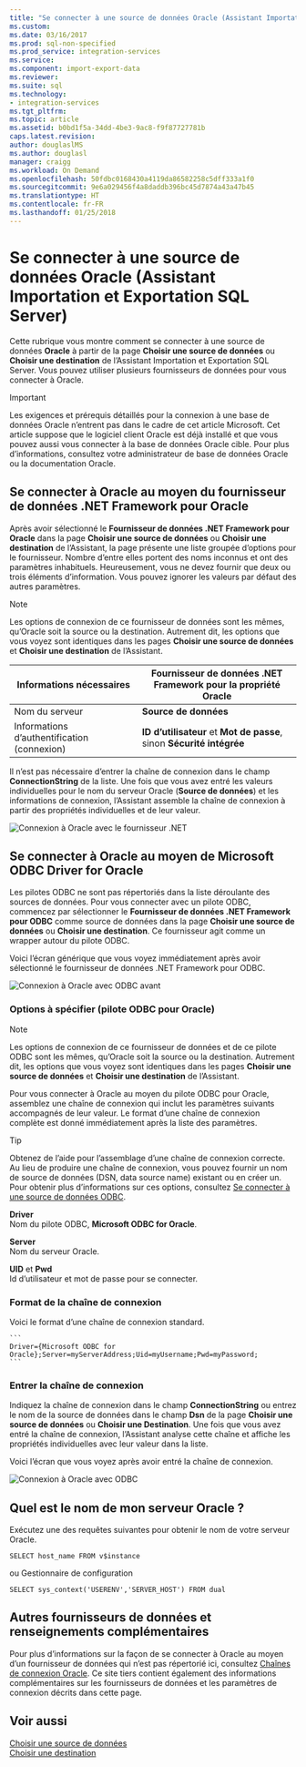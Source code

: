 ```yaml
---
title: "Se connecter à une source de données Oracle (Assistant Importation et Exportation SQL Server) | Microsoft Docs"
ms.custom: 
ms.date: 03/16/2017
ms.prod: sql-non-specified
ms.prod_service: integration-services
ms.service: 
ms.component: import-export-data
ms.reviewer: 
ms.suite: sql
ms.technology:
- integration-services
ms.tgt_pltfrm: 
ms.topic: article
ms.assetid: b0bd1f5a-34dd-4be3-9ac8-f9f87727781b
caps.latest.revision: 
author: douglaslMS
ms.author: douglasl
manager: craigg
ms.workload: On Demand
ms.openlocfilehash: 50fdbc0168430a4119da86582258c5dff333a1f0
ms.sourcegitcommit: 9e6a029456f4a8daddb396bc45d7874a43a47b45
ms.translationtype: HT
ms.contentlocale: fr-FR
ms.lasthandoff: 01/25/2018
---
```

# <a name="connect-to-an-oracle-data-source-sql-server-import-and-export-wizard"></a>Se connecter à une source de données Oracle (Assistant Importation et Exportation SQL Server)
Cette rubrique vous montre comment se connecter à une source de données **Oracle** à partir de la page **Choisir une source de données** ou **Choisir une destination** de l’Assistant Importation et Exportation SQL Server. Vous pouvez utiliser plusieurs fournisseurs de données pour vous connecter à Oracle.

> [!IMPORTANT]
> Les exigences et prérequis détaillés pour la connexion à une base de données Oracle n’entrent pas dans le cadre de cet article Microsoft. Cet article suppose que le logiciel client Oracle est déjà installé et que vous pouvez aussi vous connecter à la base de données Oracle cible. Pour plus d’informations, consultez votre administrateur de base de données Oracle ou la documentation Oracle.

## <a name="connect-to-oracle-with-the-net-framework-data-provider-for-oracle"></a>Se connecter à Oracle au moyen du fournisseur de données .NET Framework pour Oracle
Après avoir sélectionné le **Fournisseur de données .NET Framework pour Oracle** dans la page **Choisir une source de données** ou **Choisir une destination** de l’Assistant, la page présente une liste groupée d’options pour le fournisseur. Nombre d’entre elles portent des noms inconnus et ont des paramètres inhabituels. Heureusement, vous ne devez fournir que deux ou trois éléments d’information. Vous pouvez ignorer les valeurs par défaut des autres paramètres.

> [!NOTE]
> Les options de connexion de ce fournisseur de données sont les mêmes, qu’Oracle soit la source ou la destination. Autrement dit, les options que vous voyez sont identiques dans les pages **Choisir une source de données** et **Choisir une destination** de l’Assistant.

|Informations nécessaires|Fournisseur de données .NET Framework pour la propriété Oracle|
|---|---|
|Nom du serveur|**Source de données**|
|Informations d’authentification (connexion)|**ID d’utilisateur** et **Mot de passe**, sinon **Sécurité intégrée**|

Il n’est pas nécessaire d’entrer la chaîne de connexion dans le champ **ConnectionString** de la liste. Une fois que vous avez entré les valeurs individuelles pour le nom du serveur Oracle (**Source de données**) et les informations de connexion, l’Assistant assemble la chaîne de connexion à partir des propriétés individuelles et de leur valeur. 

![Connexion à Oracle avec le fournisseur .NET](../../integration-services/import-export-data/media/connect-to-oracle-with-net-provider.jpg)

## <a name="connect-to-oracle-with-the-microsoft-odbc-driver-for-oracle"></a>Se connecter à Oracle au moyen de Microsoft ODBC Driver for Oracle
Les pilotes ODBC ne sont pas répertoriés dans la liste déroulante des sources de données. Pour vous connecter avec un pilote ODBC, commencez par sélectionner le **Fournisseur de données .NET Framework pour ODBC** comme source de données dans la page **Choisir une source de données** ou **Choisir une destination**. Ce fournisseur agit comme un wrapper autour du pilote ODBC.

Voici l’écran générique que vous voyez immédiatement après avoir sélectionné le fournisseur de données .NET Framework pour ODBC.

![Connexion à Oracle avec ODBC avant](../../integration-services/import-export-data/media/connect-to-sql-with-odbc-before.jpg)

### <a name="options-to-specify-odbc-driver-for-oracle"></a>Options à spécifier (pilote ODBC pour Oracle)

> [!NOTE]
> Les options de connexion de ce fournisseur de données et de ce pilote ODBC sont les mêmes, qu’Oracle soit la source ou la destination. Autrement dit, les options que vous voyez sont identiques dans les pages **Choisir une source de données** et **Choisir une destination** de l’Assistant.

Pour vous connecter à Oracle au moyen du pilote ODBC pour Oracle, assemblez une chaîne de connexion qui inclut les paramètres suivants accompagnés de leur valeur. Le format d’une chaîne de connexion complète est donné immédiatement après la liste des paramètres.

> [!TIP]
> Obtenez de l’aide pour l’assemblage d’une chaîne de connexion correcte. Au lieu de produire une chaîne de connexion, vous pouvez fournir un nom de source de données (DSN, data source name) existant ou en créer un. Pour obtenir plus d’informations sur ces options, consultez [Se connecter à une source de données ODBC](../../integration-services/import-export-data/connect-to-an-odbc-data-source-sql-server-import-and-export-wizard.md).

**Driver**  
Nom du pilote ODBC, **Microsoft ODBC for Oracle**.

**Server**  
Nom du serveur Oracle. 

**UID** et **Pwd**   
Id d’utilisateur et mot de passe pour se connecter.

### <a name="connection-string-format"></a>Format de la chaîne de connexion
Voici le format d’une chaîne de connexion standard.

    ```
    Driver={Microsoft ODBC for Oracle};Server=myServerAddress;Uid=myUsername;Pwd=myPassword;
    ```

### <a name="enter-the-connection-string"></a>Entrer la chaîne de connexion
Indiquez la chaîne de connexion dans le champ **ConnectionString** ou entrez le nom de la source de données dans le champ **Dsn** de la page **Choisir une source de données** ou **Choisir une Destination**. Une fois que vous avez entré la chaîne de connexion, l’Assistant analyse cette chaîne et affiche les propriétés individuelles avec leur valeur dans la liste.

Voici l’écran que vous voyez après avoir entré la chaîne de connexion.

![Connexion à Oracle avec ODBC](../../integration-services/import-export-data/media/connect-to-oracle-with-odbc.jpg)

## <a name="whats-my-oracle-server-name"></a>Quel est le nom de mon serveur Oracle ?
Exécutez une des requêtes suivantes pour obtenir le nom de votre serveur Oracle.

`SELECT host_name FROM v$instance`

ou Gestionnaire de configuration

`SELECT sys_context('USERENV','SERVER_HOST') FROM dual`

## <a name="other-data-providers-and-more-info"></a>Autres fournisseurs de données et renseignements complémentaires
Pour plus d’informations sur la façon de se connecter à Oracle au moyen d’un fournisseur de données qui n’est pas répertorié ici, consultez [Chaînes de connexion Oracle](https://www.connectionstrings.com/oracle/). Ce site tiers contient également des informations complémentaires sur les fournisseurs de données et les paramètres de connexion décrits dans cette page.

## <a name="see-also"></a>Voir aussi
[Choisir une source de données](../../integration-services/import-export-data/choose-a-data-source-sql-server-import-and-export-wizard.md)  
[Choisir une destination](../../integration-services/import-export-data/choose-a-destination-sql-server-import-and-export-wizard.md)


